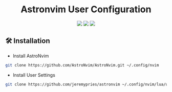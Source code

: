 <h1 align="center">Astronvim User Configuration</h1>

<div align="center">
<img src="https://img.shields.io/github/last-commit/jeremypries/astronvim-user?style=for-the-badge&logo=github&color=a6da95&logoColor=D9E0EE&labelColor=302D41"/>
<img src="https://img.shields.io/github/repo-size/jeremypries/astronvim-user?style=for-the-badge&logo=dropbox&color=7dc4e4&logoColor=D9E0EE&labelColor=302D41"/>
<img src="https://img.shields.io/github/license/jeremyypries/astronvim-user?style=for-the-badge&logo=powerpages&color=cba6f7&logoColor=D9E0EE&labelColor=302D41"/>
</div>

## 🛠 Installation

- Install AstroNvim

```sh
git clone https://github.com/AstroNvim/AstroNvim.git ~/.config/nvim
```

- Install User Settings

```sh
git clone https://github.com/jeremypries/astronvim ~/.config/nvim/lua/user
```
